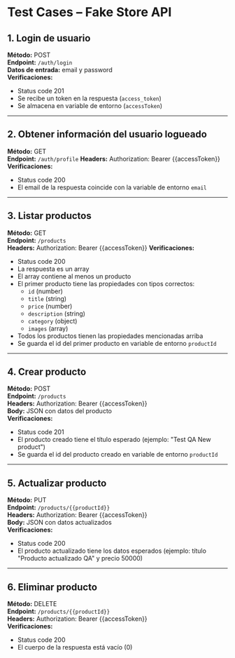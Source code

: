 # Test Cases – Fake Store API

## 1. Login de usuario  
**Método:** POST  
**Endpoint:** `/auth/login`  
**Datos de entrada:** email y password  
**Verificaciones:**  
- Status code 201  
- Se recibe un token en la respuesta (`access_token`)  
- Se almacena en variable de entorno (`accessToken`)  

---

## 2. Obtener información del usuario logueado  
**Método:** GET  
**Endpoint:** `/auth/profile`
**Headers:** Authorization: Bearer {{accessToken}}  
**Verificaciones:**  
- Status code 200  
- El email de la respuesta coincide con la variable de entorno `email`  

---

## 3. Listar productos  
**Método:** GET  
**Endpoint:** `/products`  
**Headers:** Authorization: Bearer {{accessToken}} 
**Verificaciones:**  
- Status code 200  
- La respuesta es un array  
- El array contiene al menos un producto  
- El primer producto tiene las propiedades con tipos correctos:  
  - `id` (number)  
  - `title` (string)  
  - `price` (number)  
  - `description` (string)  
  - `category` (object)  
  - `images` (array)  
- Todos los productos tienen las propiedades mencionadas arriba  
- Se guarda el id del primer producto en variable de entorno `productId`  

---

## 4. Crear producto  
**Método:** POST  
**Endpoint:** `/products`  
**Headers:** Authorization: Bearer {{accessToken}}  
**Body:** JSON con datos del producto  
**Verificaciones:**  
- Status code 201  
- El producto creado tiene el título esperado (ejemplo: "Test QA New product")  
- Se guarda el id del producto creado en variable de entorno `productId`  

---

## 5. Actualizar producto  
**Método:** PUT  
**Endpoint:** `/products/{{productId}}`  
**Headers:** Authorization: Bearer {{accessToken}}  
**Body:** JSON con datos actualizados  
**Verificaciones:**  
- Status code 200  
- El producto actualizado tiene los datos esperados (ejemplo: título "Producto actualizado QA" y precio 50000)  

---

## 6. Eliminar producto  
**Método:** DELETE  
**Endpoint:** `/products/{{productId}}`  
**Headers:** Authorization: Bearer {{accessToken}}  
**Verificaciones:**  
- Status code 200  
- El cuerpo de la respuesta está vacío (0)  

